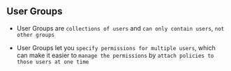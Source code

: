 ## User Groups

- User Groups are `collections of users` and `can only contain users`, `not other groups`

- User Groups let you `specify permissions for multiple users`, which can make it easier to `manage the permissions` by `attach policies to those users at one time`
